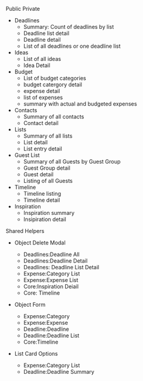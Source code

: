 Public
Private
* Deadlines
  * Summary: Count of deadlines by list
  * Deadline list detail
  * Deadline detail
  * List of all deadlines or one deadline list
* Ideas
  * List of all ideas
  * Idea Detail
* Budget
  * List of budget categories
  * budget catergory detail 
  * expense detail
  * list of expenses
  * summary with actual and budgeted expenses
* Contacts
  * Summary of all contacts
  * Contact detail
* Lists
  * Summary of all lists
  * List detail
  * List entry detail
* Guest List
  * Summary of all Guests by Guest Group
  * Guest Group detail
  * Guest detail
  * Listing of all Guests
* Timeline
  * Timeline listing
  * Timeline detail
* Inspiration
  * Inspiration summary
  * Insipiration detail
  

Shared Helpers
* Object Delete Modal
  * Deadlines:Deadline All
  * Deadlines:Deadline Detail
  * Deadlines: Deadline List Detail
  * Expense:Category List
  * Expense:Expense List
  * Core:Inspiration Deiail
  * Core: Timeline

* Object Form
    * Expense:Category
    * Expense:Expense
    * Deadline:Deadline
    * Deadline:Deadline List
    * Core:Timeline
* List Card Options
  * Expense:Category List
  * Deadline:Deadline Summary